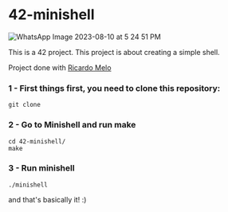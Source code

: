 # 42-minishell

![WhatsApp Image 2023-08-10 at 5 24 51 PM](https://github.com/richardmarcela/42-minishell/assets/101434516/ffcb0da8-decc-4a5e-b2f4-a3e5ab79c193)

This is a 42 project. This project is about creating a simple shell.

Project done with [Ricardo Melo](https://github.com/reomelo)

### 1 - First things first, you need to clone this repository: 

    git clone 

### 2 - Go to Minishell and run <b>make</b>

    cd 42-minishell/
    make


### 3 - Run minishell

    ./minishell

and that's basically it! :)
